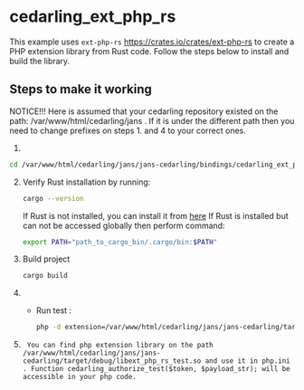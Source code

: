 # cedarling_ext_php_rs

This example uses `ext-php-rs` https://crates.io/crates/ext-php-rs to create a PHP extension library from Rust code. Follow the steps below to install and build the library.

## Steps to make it working

NOTICE!!! Here is assumed that  your cedarling repository existed on the path: /var/www/html/cedarling/jans . If it is under the different path then you need to change prefixes on steps 1. and 4 to your correct ones.

1. 
   
   ```bash
   cd /var/www/html/cedarling/jans/jans-cedarling/bindings/cedarling_ext_php_rs
   ```

2. 
   Verify Rust installation by running:

   ```bash
   cargo --version
   ```

   If Rust is not installed, you can install it from [here](https://www.rust-lang.org/tools/install)
   If Rust is installed but can not be accessed globally then perform command:
   ```bash
   export PATH="path_to_cargo_bin/.cargo/bin:$PATH" 
   ```
3. Build project
   ```bash
   cargo build
   ```

4. 
   - Run test : 

     ```bash
     php -d extension=/var/www/html/cedarling/jans/jans-cedarling/target/debug/libext_php_rs_test.so /var/www/html/cedarling/jans/jans-cedarling/bindings/cedarling_ext_php_rs/test.php
     ```
     
5.      You can find php extension library on the path /var/www/html/cedarling/jans/jans-cedarling/target/debug/libext_php_rs_test.so and use it in php.ini . Function cedarling_authorize_test($token, $payload_str); will be accessible in your php code. 

